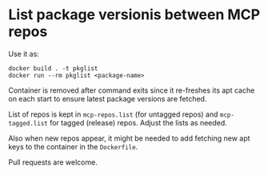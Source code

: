 # List package versionis between MCP repos

Use it as:

    docker build . -t pkglist
    docker run --rm pkglist <package-name>

Container is removed after command exits since it re-freshes
its apt cache on each start to ensure latest package versions are fetched.

List of repos is kept in `mcp-repos.list` (for untagged repos) and
`mcp-tagged.list` for tagged (release) repos. Adjust the lists as needed.

Also when new repos appear, it might be needed to add fetching new apt keys
to the container in the `Dockerfile`.

Pull requests are welcome.
